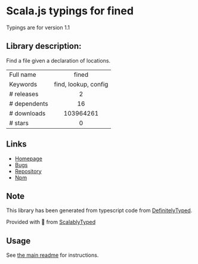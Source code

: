 
# Scala.js typings for fined

Typings are for version 1.1

## Library description:
Find a file given a declaration of locations.

|                    |                 |
| ------------------ | :-------------: |
| Full name          | fined |
| Keywords           | find, lookup, config |
| # releases         | 2 |
| # dependents       | 16 |
| # downloads        | 103964261 |
| # stars            | 0 |

## Links
- [Homepage](https://github.com/gulpjs/fined#readme)
- [Bugs](https://github.com/gulpjs/fined/issues)
- [Repository](https://github.com/gulpjs/fined)
- [Npm](https://www.npmjs.com/package/fined)
    


## Note
This library has been generated from typescript code from [DefinitelyTyped](https://definitelytyped.org).

Provided with :purple_heart: from [ScalablyTyped](https://github.com/oyvindberg/ScalablyTyped)

## Usage
See [the main readme](../../readme.md) for instructions.



